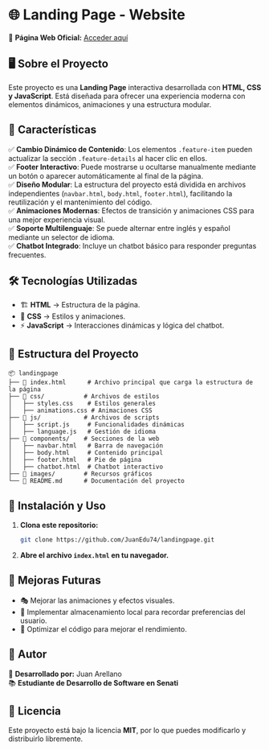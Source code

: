 # 🌐 Landing Page - Website  

🔗 **Página Web Oficial:** [Acceder aquí](https://juanedu74.github.io/landingpage/)

## 🖥️ Sobre el Proyecto  

Este proyecto es una **Landing Page** interactiva desarrollada con **HTML, CSS y JavaScript**. Está diseñada para ofrecer una experiencia moderna con elementos dinámicos, animaciones y una estructura modular.

## 📌 Características  

✅ **Cambio Dinámico de Contenido**: Los elementos `.feature-item` pueden actualizar la sección `.feature-details` al hacer clic en ellos.  
✅ **Footer Interactivo**: Puede mostrarse u ocultarse manualmente mediante un botón o aparecer automáticamente al final de la página.  
✅ **Diseño Modular**: La estructura del proyecto está dividida en archivos independientes (`navbar.html`, `body.html`, `footer.html`), facilitando la reutilización y el mantenimiento del código.  
✅ **Animaciones Modernas**: Efectos de transición y animaciones CSS para una mejor experiencia visual.  
✅ **Soporte Multilenguaje**: Se puede alternar entre inglés y español mediante un selector de idioma.  
✅ **Chatbot Integrado**: Incluye un chatbot básico para responder preguntas frecuentes.  

## 🛠️ Tecnologías Utilizadas  

- 🏗️ **HTML** → Estructura de la página.  
- 🎨 **CSS** → Estilos y animaciones.  
- ⚡ **JavaScript** → Interacciones dinámicas y lógica del chatbot.  

## 📂 Estructura del Proyecto  

```plaintext
📦 landingpage
├── 📄 index.html      # Archivo principal que carga la estructura de la página
├── 📁 css/           # Archivos de estilos
│   ├── styles.css    # Estilos generales
│   ├── animations.css # Animaciones CSS
├── 📁 js/            # Archivos de scripts
│   ├── script.js     # Funcionalidades dinámicas
│   ├── language.js   # Gestión de idioma
├── 📁 components/    # Secciones de la web
│   ├── navbar.html   # Barra de navegación
│   ├── body.html     # Contenido principal
│   ├── footer.html   # Pie de página
│   ├── chatbot.html  # Chatbot interactivo
├── 📁 images/        # Recursos gráficos
└── 📄 README.md      # Documentación del proyecto
```

## 🚀 Instalación y Uso  

1. **Clona este repositorio:**  
   ```bash
   git clone https://github.com/JuanEdu74/landingpage.git
   ```  
2. **Abre el archivo `index.html` en tu navegador.**  

## 🔮 Mejoras Futuras  

- 🎭 Mejorar las animaciones y efectos visuales.  
- 💾 Implementar almacenamiento local para recordar preferencias del usuario.  
- 🚀 Optimizar el código para mejorar el rendimiento.  

## 👤 Autor  

📌 **Desarrollado por:** Juan Arellano  
📚 **Estudiante de Desarrollo de Software en Senati**  

## 📜 Licencia  

Este proyecto está bajo la licencia **MIT**, por lo que puedes modificarlo y distribuirlo libremente.

